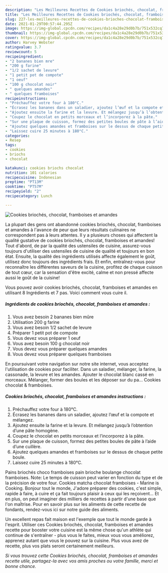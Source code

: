 ```yaml
---
description: "Les Meilleures Recettes de Cookies briochés, chocolat, framboises et amandes"
title: "Les Meilleures Recettes de Cookies briochés, chocolat, framboises et amandes"
slug: 227-les-meilleures-recettes-de-cookies-brioches-chocolat-framboises-et-amandes
date: 2021-01-29T00:57:44.295Z
image: https://img-global.cpcdn.com/recipes/da1c4a28e29d0b7b/751x532cq70/cookies-brioches-chocolat-framboises-et-amandes-photo-principale-de-la-recette.jpg
thumbnail: https://img-global.cpcdn.com/recipes/da1c4a28e29d0b7b/751x532cq70/cookies-brioches-chocolat-framboises-et-amandes-photo-principale-de-la-recette.jpg
cover: https://img-global.cpcdn.com/recipes/da1c4a28e29d0b7b/751x532cq70/cookies-brioches-chocolat-framboises-et-amandes-photo-principale-de-la-recette.jpg
author: Harvey Webster
ratingvalue: 3.7
reviewcount: 5
recipeingredient:
- "2 bananes bien mre"
- "200 g farine"
- "1/2 sachet de levure"
- "1 petit pot de compote"
- "1 oeuf"
- "100 g chocolat noir"
- " quelques amandes"
- " quelques framboises"
recipeinstructions:
- "Préchauffez votre four à 180°C."
- "Écrasez les bananes dans un saladier, ajoutez l’œuf et la compote et mélangez."
- "Ajoutez ensuite la farine et la levure. Et mélangez jusqu’à l’obtention d’une pâte homogène."
- "Coupez le chocolat en petits morceaux et l’incorporez à la pâte."
- "Sur une plaque de cuisson, formez des petites boules de pâte à l’aide d’une cuillère."
- "Ajoutez quelques amandes et framboises sur le dessus de chaque petite boule."
- "Laissez cuire 25 minutes à 180°C."
categories:
- Resep
tags:
- cookies
- briochs
- chocolat

katakunci: cookies briochs chocolat 
nutrition: 101 calories
recipecuisine: Indonesian
preptime: "PT13M"
cooktime: "PT57M"
recipeyield: "2"
recipecategory: Lunch

---
```



![Cookies briochés, chocolat, framboises et amandes](https://img-global.cpcdn.com/recipes/da1c4a28e29d0b7b/751x532cq70/cookies-brioches-chocolat-framboises-et-amandes-photo-principale-de-la-recette.jpg)

La plupart des gens ont abandonné cookies briochés, chocolat, framboises et amandes à l'avance de peur que leurs résultats culinaires ne correspondent pas à leurs attentes. Il y a plusieurs choses qui affectent la qualité gustative de cookies briochés, chocolat, framboises et amandes! Tout d'abord, de par la qualité des ustensiles de cuisine, assurez-vous toujours d'utiliser des ustensiles de cuisine de qualité et toujours en bon état. Ensuite, la qualité des ingrédients utilisés affecte également le goût, utilisez donc toujours des ingrédients frais. Et enfin, entraînez-vous pour reconnaître les différentes saveurs de la cuisine, profitez de chaque cuisson de tout cœur, car la sensation d'être excité, calme et non pressé affecte aussi le goût de la cuisine!

<!--inarticleads1-->

Vous pouvez avoir cookies briochés, chocolat, framboises et amandes en utilisant 8 Ingrédients et 7 pas. Voici comment vous cuire il.

##### Ingrédients de cookies briochés, chocolat, framboises et amandes :

1. Vous avez besoin 2 bananes bien mûre
1. Utilisation 200 g farine
1. Vous avez besoin 1/2 sachet de levure
1. Préparer 1 petit pot de compote
1. Vous devez vous préparer 1 oeuf
1. Vous avez besoin 100 g chocolat noir
1. Vous devez vous préparer  quelques amandes
1. Vous devez vous préparer  quelques framboises


En poursuivant votre navigation sur notre site internet, vous acceptez l&#39;utilisation de cookies pour faciliter. Dans un saladier, mélanger, la farine, la cassonade, la levure et les amandes. Ajouter le chocolat blanc cassé en morceaux. Mélanger, former des boules et les déposer sur du pa… Cookies chocolat &amp; framboises. 

<!--inarticleads2-->

##### Cookies briochés, chocolat, framboises et amandes instructions :

1. Préchauffez votre four à 180°C.
1. Écrasez les bananes dans un saladier, ajoutez l’œuf et la compote et mélangez.
1. Ajoutez ensuite la farine et la levure. Et mélangez jusqu’à l’obtention d’une pâte homogène.
1. Coupez le chocolat en petits morceaux et l’incorporez à la pâte.
1. Sur une plaque de cuisson, formez des petites boules de pâte à l’aide d’une cuillère.
1. Ajoutez quelques amandes et framboises sur le dessus de chaque petite boule.
1. Laissez cuire 25 minutes à 180°C.


Pains briochés choco framboises pain brioche boulange chocolat framboises. Note: Le temps de cuisson peut varier en fonction du type et de la précision de votre four. Cookies matcha chocolat framboises - Marine is Cooking. Bonjour tout le monde, J&#39;adore préparer des cookies, c&#39;est simple, rapide à faire, à cuire et ça fait toujours plaisir à ceux qui les reçoivent… Et en plus, on peut imaginer des milliers de recettes à partir d&#39;une base que l&#39;on maîtrise. Pour en savoir plus sur les aliments de cette recette de fondants, rendez-vous ici sur notre guide des aliments. 

<!--inarticleads1-->

<p>
Un excellent repas fait maison est l'exemple que tout le monde garde à l'esprit. Utiliser ces Cookies briochés, chocolat, framboises et amandes recette pour booster votre cuisine est la même chose qu'un athlète qui continue de s'entraîner - plus vous le faites, mieux vous vous améliorez, apprenez autant que vous le pouvez sur la cuisine. Plus vous avez de recette, plus vos plats seront certainement meilleurs.
</p>

<p>
<i>Si vous trouvez cette Cookies briochés, chocolat, framboises et amandes recette utile, partagez-la avec vos amis proches ou votre famille, merci et bonne chance.</i>
</p>
